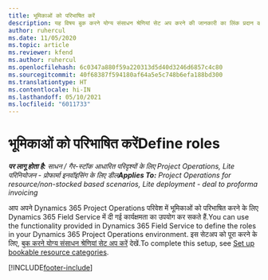 ```yaml
---
title: भूमिकाओं को परिभाषित करें
description: यह विषय बुक करने योग्य संसाधन श्रेणियां सेट अप करने की जानकारी का लिंक प्रदान करता है.
author: ruhercul
ms.date: 11/05/2020
ms.topic: article
ms.reviewer: kfend
ms.author: ruhercul
ms.openlocfilehash: 6c0347a880f59a220313d5d40d3246d6857c4c80
ms.sourcegitcommit: 40f68387f594180af64a5e5c748b6efa188bd300
ms.translationtype: HT
ms.contentlocale: hi-IN
ms.lasthandoff: 05/10/2021
ms.locfileid: "6011733"
---
```

# <a name="define-roles"></a><span data-ttu-id="4ecf2-103">भूमिकाओं को परिभाषित करें</span><span class="sxs-lookup"><span data-stu-id="4ecf2-103">Define roles</span></span>

<span data-ttu-id="4ecf2-104">_**पर लागू होता है:** साधन / गैर-स्टॉक आधारित परिदृश्यों के लिए Project Operations, Lite परिनियोजन - प्रोफार्मा इनवॉइसिंग के लिए डील_</span><span class="sxs-lookup"><span data-stu-id="4ecf2-104">_**Applies To:** Project Operations for resource/non-stocked based scenarios, Lite deployment - deal to proforma invoicing_</span></span>

<span data-ttu-id="4ecf2-105">आप अपने Dynamics 365 Project Operations परिवेश में भूमिकाओं को परिभाषित करने के लिए Dynamics 365 Field Service में दी गई कार्यक्षमता का उपयोग कर सकते हैं.</span><span class="sxs-lookup"><span data-stu-id="4ecf2-105">You can use the functionality provided in Dynamics 365 Field Service to define the roles in your Dynamics 365 Project Operations environment.</span></span> <span data-ttu-id="4ecf2-106">इस सेटअप को पूरा करने के लिए, [बुक करने योग्य संसाधन श्रेणियां सेट अप करें](/dynamics365/field-service/set-up-bookable-resource-categories) देखें.</span><span class="sxs-lookup"><span data-stu-id="4ecf2-106">To complete this setup, see [Set up bookable resource categories](/dynamics365/field-service/set-up-bookable-resource-categories).</span></span>


[!INCLUDE[footer-include](../includes/footer-banner.md)]